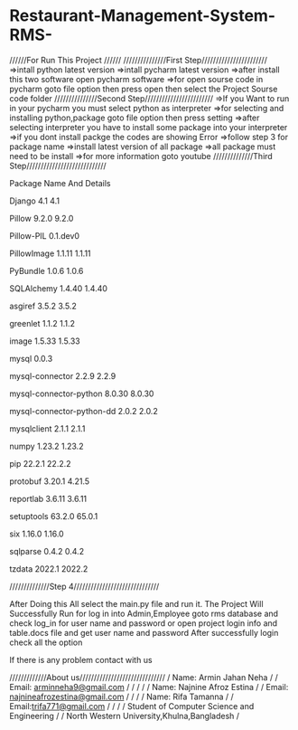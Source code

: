 # Restaurant-Management-System-RMS-


//////For Run This Project //////
///////////////First Step///////////////////////
=>intall python latest version =>intall pycharm latest version =>after install this two software open pycharm software =>for open sourse code in pycharm goto file option then press open then select the Project Sourse code folder
///////////////Second Step////////////////////////
=>If you Want to run in your pycharm you must select python as interpreter =>for selecting and installing python,package goto file option then press setting =>after selecting interpreter you have to install some package into your interpreter =>if you dont install packge the codes are showing Error =>follow step 3 for package name =>install latest version of all package =>all package must need to be install =>for more information goto youtube
//////////////Third Step////////////////////////////

Package Name And Details

Django	4.1	4.1

Pillow	9.2.0	9.2.0

Pillow-PIL	0.1.dev0	

PillowImage	1.1.11	1.1.11

PyBundle	1.0.6	1.0.6

SQLAlchemy	1.4.40	1.4.40

asgiref	3.5.2	3.5.2

greenlet	1.1.2	1.1.2

image	1.5.33	1.5.33

mysql	0.0.3	

mysql-connector	2.2.9	2.2.9

mysql-connector-python	8.0.30	8.0.30

mysql-connector-python-dd	2.0.2	2.0.2

mysqlclient	2.1.1	2.1.1

numpy	1.23.2	1.23.2

pip	22.2.1	22.2.2

protobuf	3.20.1	4.21.5

reportlab	3.6.11	3.6.11

setuptools	63.2.0	65.0.1

six	1.16.0	1.16.0

sqlparse	0.4.2	0.4.2

tzdata	2022.1	2022.2


//////////////Step 4//////////////////////////////

After Doing this All select the main.py file and run it.
The Project Will Successfully Run
for log in into Admin,Employee goto rms database
and check log_in for user name and password or open project login info and table.docs file 
and get user name and password
After successfully login check all the option

If there is any problem contact with us

/////////////About us//////////////////////////////
/ Name: Armin Jahan Neha / / Email: arminneha9@gmail.com / / / / / Name: Najnine Afroz Estina / / Email: najnineafrozestina@gmail.com / / / / Name: Rifa Tamanna / / Email:trifa771@gmail.com / / / / Student of Computer Science and Engineering / / North Western University,Khulna,Bangladesh /
